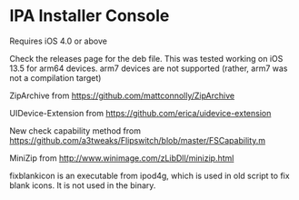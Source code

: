 IPA Installer Console
=============
Requires iOS 4.0 or above

Check the releases page for the deb file. This was tested working on iOS 13.5 for arm64 devices.
arm7 devices are not supported (rather, arm7 was not a compilation target)

ZipArchive from https://github.com/mattconnolly/ZipArchive

UIDevice-Extension from https://github.com/erica/uidevice-extension

New check capability method from https://github.com/a3tweaks/Flipswitch/blob/master/FSCapability.m

MiniZip from http://www.winimage.com/zLibDll/minizip.html

fixblankicon is an executable from ipod4g, which is used in old script to fix blank icons. It is not used in the binary.

